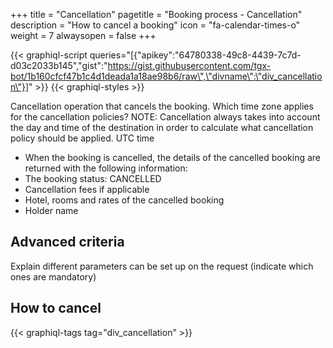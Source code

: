 +++
title = "Cancellation"
pagetitle = "Booking process - Cancellation"
description = "How to cancel a booking"
icon = "fa-calendar-times-o"
weight = 7
alwaysopen = false
+++

{{< graphiql-script queries="[{\"apikey\":\"64780338-49c8-4439-7c7d-d03c2033b145\",\"gist\":\"https://gist.githubusercontent.com/tgx-bot/1b160cfcf47b1c4d1deada1a18ae98b6/raw\",\"divname\":\"div_cancellation\"}]" >}}
{{< graphiql-styles >}}

Cancellation operation that cancels the booking.
Which time zone applies for the cancellation policies?
NOTE: Cancellation always takes into account the day and time of the destination in order to calculate what cancellation policy should be applied.
UTC time

- When the booking is cancelled, the details of the cancelled booking are returned with the following information:
- The booking status: CANCELLED
- Cancellation fees if applicable
- Hotel, rooms and rates of the cancelled booking
- Holder name

## Advanced criteria
Explain different parameters can be set up on the request (indicate which ones are mandatory)

## How to cancel 
{{< graphiql-tags tag="div_cancellation" >}}

